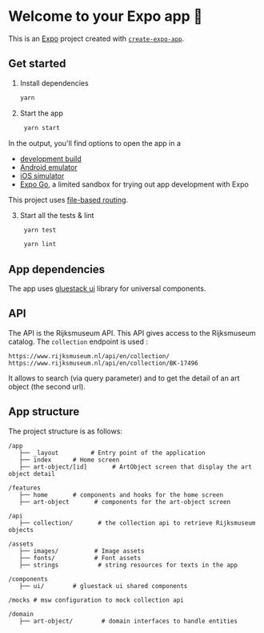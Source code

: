 # Welcome to your Expo app 👋

This is an [Expo](https://expo.dev) project created with [`create-expo-app`](https://www.npmjs.com/package/create-expo-app).

## Get started

1. Install dependencies

   ```bash
   yarn
   ```

2. Start the app

   ```bash
    yarn start
   ```

In the output, you'll find options to open the app in a

- [development build](https://docs.expo.dev/develop/development-builds/introduction/)
- [Android emulator](https://docs.expo.dev/workflow/android-studio-emulator/)
- [iOS simulator](https://docs.expo.dev/workflow/ios-simulator/)
- [Expo Go](https://expo.dev/go), a limited sandbox for trying out app development with Expo

This project uses [file-based routing](https://docs.expo.dev/router/introduction).

3. Start all the tests & lint

   ```bash
    yarn test
   ```

   ```bash
    yarn lint
   ```

## App dependencies

The app uses [gluestack ui](https://gluestack.io/) library for universal components.

## API

The API is the Rijksmuseum API. This API gives access to the Rijksmuseum catalog. The `collection` endpoint is used : 

````
https://www.rijksmuseum.nl/api/en/collection/
https://www.rijksmuseum.nl/api/en/collection/BK-17496
````

It allows to search (via query parameter) and to get the detail of an art object (the second url).

## App structure

The project structure is as follows:

```
/app
   ├── _layout         # Entry point of the application
   ├── index      # Home screen
   ├── art-object/[id]       # ArtObject screen that display the art object detail

/features
   ├── home       # components and hooks for the home screen
   ├── art-object       # components for the art-object screen

/api
   ├── collection/       # the collection api to retrieve Rijksmuseum objects

/assets
   ├── images/          # Image assets
   ├── fonts/           # Font assets
   ├── strings           # string resources for texts in the app

/components
   ├── ui/        # gluestack ui shared components

/mocks # msw configuration to mock collection api

/domain
   ├── art-object/        # domain interfaces to handle entities

```